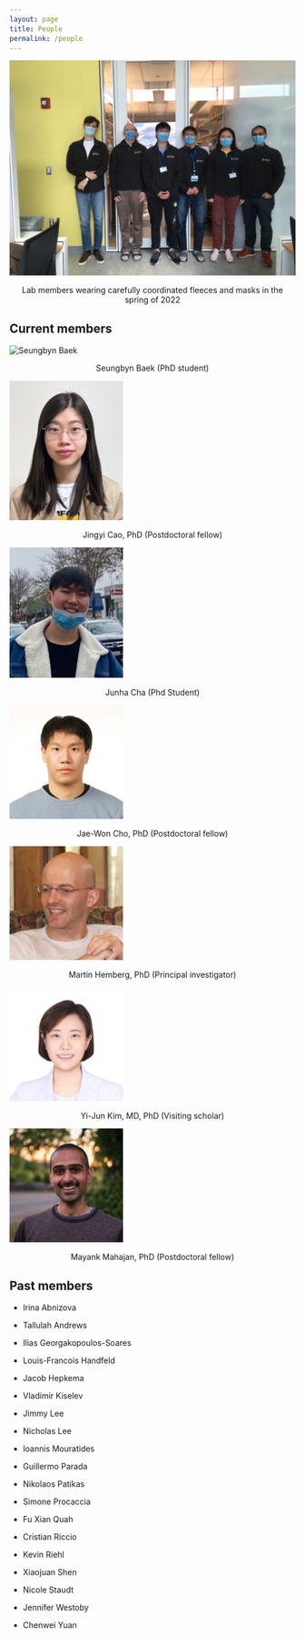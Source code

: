 ```yaml
---
layout: page
title: People
permalink: /people
---
```


<img src="assets/img/lab_fleeces_2022.jpeg" alt="Lab in fleeces" width="600"/>

<p style="text-align: center;">Lab members wearing carefully coordinated fleeces and masks in the spring of 2022</p>


## Current members

<img src="assets/img/SeungbynBaek.jpeg" alt="Seungbyn Baek" width="200"/>

<p style="text-align: center;">Seungbyn Baek (PhD student)</p>

<img src="assets/img/Jingyi_Cao.jpeg" alt="Jingyi Cao" width="200"/>

<p style="text-align: center;">Jingyi Cao, PhD (Postdoctoral fellow)</p>

<img src="assets/img/JunhaCha.jpg" alt="Junha Cha" width="200"/>

<p style="text-align: center;">Junha Cha (Phd Student)</p>

<img src="assets/img/jaewon.jpg" alt="Jae-Won Cho" width="200"/>

<p style="text-align: center;">Jae-Won Cho, PhD (Postdoctoral fellow)</p>

<img src="assets/img/mh.jpg" alt="Martin Hemberg" width="200"/>

<p style="text-align: center;">Martin Hemberg, PhD (Principal investigator)</p>

<img src="assets/img/yijun.jpg" alt="Yi-Jun Kim" width="200"/>

<p style="text-align: center;">Yi-Jun Kim, MD, PhD (Visiting scholar)</p>

<img src="assets/img/mayank.jpg" alt="Mayank Mahajan" width="200"/>

<p style="text-align: center;">Mayank Mahajan, PhD (Postdoctoral fellow)</p>

## Past members

* Irina Abnizova

* Tallulah Andrews

* Ilias Georgakopoulos-Soares

* Louis-Francois Handfeld

* Jacob Hepkema

* Vladimir Kiselev

* Jimmy Lee

* Nicholas Lee

* Ioannis Mouratides

* Guillermo Parada

* Nikolaos Patikas

* Simone Procaccia

* Fu Xian Quah

* Cristian Riccio

* Kevin Riehl

* Xiaojuan Shen

* Nicole Staudt

* Jennifer Westoby

* Chenwei Yuan
